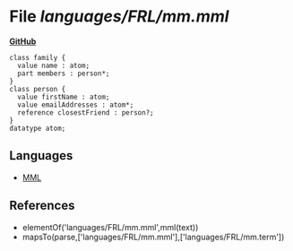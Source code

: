 # File _languages/FRL/mm.mml_
**[GitHub](https://github.com/softlang/yas/blob/master/languages/FRL/mm.mml)**
```
class family {
  value name : atom;
  part members : person*;
}
class person {
  value firstName : atom;
  value emailAddresses : atom*;
  reference closestFriend : person?;
}
datatype atom;
```

## Languages
* [MML](../languages/MML.md)

## References
* elementOf('languages/FRL/mm.mml',mml(text))
* mapsTo(parse,['languages/FRL/mm.mml'],['languages/FRL/mm.term'])
